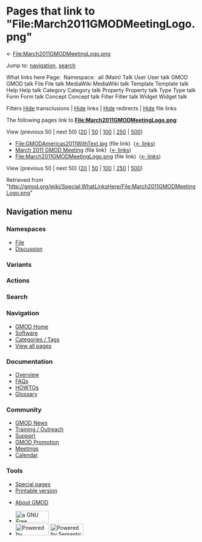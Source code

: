<div id="mw-page-base" class="noprint">

</div>

<div id="mw-head-base" class="noprint">

</div>

<div id="content" class="mw-body" role="main">

<span id="top"></span>

<div id="mw-js-message" style="display:none;">

</div>



# <span dir="auto">Pages that link to "File:March2011GMODMeetingLogo.png"</span>

<div id="bodyContent">

<div id="contentSub">

←
[File:March2011GMODMeetingLogo.png](/wiki/File:March2011GMODMeetingLogo.png "File:March2011GMODMeetingLogo.png")

</div>

<div id="jump-to-nav" class="mw-jump">

Jump to: [navigation](#mw-navigation), [search](#p-search)

</div>

<div id="mw-content-text">

What links here Page:  Namespace:  all (Main) Talk User User talk GMOD
GMOD talk File File talk MediaWiki MediaWiki talk Template Template talk
Help Help talk Category Category talk Property Property talk Type Type
talk Form Form talk Concept Concept talk Filter Filter talk Widget
Widget talk

Filters
[Hide](/mediawiki/index.php?title=Special:WhatLinksHere/File:March2011GMODMeetingLogo.png&hidetrans=1 "Special:WhatLinksHere/File:March2011GMODMeetingLogo.png")
transclusions \|
[Hide](/mediawiki/index.php?title=Special:WhatLinksHere/File:March2011GMODMeetingLogo.png&hidelinks=1 "Special:WhatLinksHere/File:March2011GMODMeetingLogo.png")
links \|
[Hide](/mediawiki/index.php?title=Special:WhatLinksHere/File:March2011GMODMeetingLogo.png&hideredirs=1 "Special:WhatLinksHere/File:March2011GMODMeetingLogo.png")
redirects \|
[Hide](/mediawiki/index.php?title=Special:WhatLinksHere/File:March2011GMODMeetingLogo.png&hideimages=1 "Special:WhatLinksHere/File:March2011GMODMeetingLogo.png")
file links

The following pages link to
**[File:March2011GMODMeetingLogo.png](/wiki/File:March2011GMODMeetingLogo.png "File:March2011GMODMeetingLogo.png")**:

View (previous 50 \| next 50)
([20](/mediawiki/index.php?title=Special:WhatLinksHere/File:March2011GMODMeetingLogo.png&limit=20 "Special:WhatLinksHere/File:March2011GMODMeetingLogo.png")
\|
[50](/mediawiki/index.php?title=Special:WhatLinksHere/File:March2011GMODMeetingLogo.png&limit=50 "Special:WhatLinksHere/File:March2011GMODMeetingLogo.png")
\|
[100](/mediawiki/index.php?title=Special:WhatLinksHere/File:March2011GMODMeetingLogo.png&limit=100 "Special:WhatLinksHere/File:March2011GMODMeetingLogo.png")
\|
[250](/mediawiki/index.php?title=Special:WhatLinksHere/File:March2011GMODMeetingLogo.png&limit=250 "Special:WhatLinksHere/File:March2011GMODMeetingLogo.png")
\|
[500](/mediawiki/index.php?title=Special:WhatLinksHere/File:March2011GMODMeetingLogo.png&limit=500 "Special:WhatLinksHere/File:March2011GMODMeetingLogo.png"))

- [File:GMODAmericas2011WithText.jpg](/wiki/File:GMODAmericas2011WithText.jpg "File:GMODAmericas2011WithText.jpg")
  (file link) ‎ <span class="mw-whatlinkshere-tools">([←
  links](/mediawiki/index.php?title=Special:WhatLinksHere&target=File%3AGMODAmericas2011WithText.jpg "Special:WhatLinksHere"))</span>
- [March 2011 GMOD
  Meeting](/wiki/March_2011_GMOD_Meeting "March 2011 GMOD Meeting")
  (file link) ‎ <span class="mw-whatlinkshere-tools">([←
  links](/mediawiki/index.php?title=Special:WhatLinksHere&target=March+2011+GMOD+Meeting "Special:WhatLinksHere"))</span>
- [File:March2011GMODMeetingLogo.png](/wiki/File:March2011GMODMeetingLogo.png "File:March2011GMODMeetingLogo.png")
  (file link) ‎ <span class="mw-whatlinkshere-tools">([←
  links](/mediawiki/index.php?title=Special:WhatLinksHere&target=File%3AMarch2011GMODMeetingLogo.png "Special:WhatLinksHere"))</span>

View (previous 50 \| next 50)
([20](/mediawiki/index.php?title=Special:WhatLinksHere/File:March2011GMODMeetingLogo.png&limit=20 "Special:WhatLinksHere/File:March2011GMODMeetingLogo.png")
\|
[50](/mediawiki/index.php?title=Special:WhatLinksHere/File:March2011GMODMeetingLogo.png&limit=50 "Special:WhatLinksHere/File:March2011GMODMeetingLogo.png")
\|
[100](/mediawiki/index.php?title=Special:WhatLinksHere/File:March2011GMODMeetingLogo.png&limit=100 "Special:WhatLinksHere/File:March2011GMODMeetingLogo.png")
\|
[250](/mediawiki/index.php?title=Special:WhatLinksHere/File:March2011GMODMeetingLogo.png&limit=250 "Special:WhatLinksHere/File:March2011GMODMeetingLogo.png")
\|
[500](/mediawiki/index.php?title=Special:WhatLinksHere/File:March2011GMODMeetingLogo.png&limit=500 "Special:WhatLinksHere/File:March2011GMODMeetingLogo.png"))

</div>

<div class="printfooter">

Retrieved from
"<http://gmod.org/wiki/Special:WhatLinksHere/File:March2011GMODMeetingLogo.png>"

</div>

<div id="catlinks" class="catlinks catlinks-allhidden">

</div>

<div class="visualClear">

</div>

</div>

</div>

<div id="mw-navigation">

## Navigation menu

<div id="mw-head">



<div id="left-navigation">

<div id="p-namespaces" class="vectorTabs" role="navigation"
aria-labelledby="p-namespaces-label">

### Namespaces

- <span id="ca-nstab-image"><a href="/wiki/File:March2011GMODMeetingLogo.png" accesskey="c"
  title="View the file page [c]">File</a></span>
- <span id="ca-talk"><a
  href="/mediawiki/index.php?title=File_talk:March2011GMODMeetingLogo.png&amp;action=edit&amp;redlink=1"
  accesskey="t"
  title="Discussion about the content page [t]">Discussion</a></span>

</div>

<div id="p-variants" class="vectorMenu emptyPortlet" role="navigation"
aria-labelledby="p-variants-label">

### 

### Variants[](#)

<div class="menu">

</div>

</div>

</div>

<div id="right-navigation">



<div id="p-cactions" class="vectorMenu emptyPortlet" role="navigation"
aria-labelledby="p-cactions-label">

### Actions[](#)

<div class="menu">

</div>

</div>

<div id="p-search" role="search">

### Search

<div id="simpleSearch">

</div>

</div>

</div>

</div>

<div id="mw-panel">

<div id="p-logo" role="banner">

<a href="/wiki/Main_Page"
style="background-image: url(http://gmod.org/images/GMOD-cogs.png);"
title="Visit the main page"></a>

</div>

<div id="p-Navigation" class="portal" role="navigation"
aria-labelledby="p-Navigation-label">

### Navigation

<div class="body">

- <span id="n-GMOD-Home">[GMOD Home](/wiki/Main_Page)</span>
- <span id="n-Software">[Software](/wiki/GMOD_Components)</span>
- <span id="n-Categories-.2F-Tags">[Categories /
  Tags](/wiki/Categories)</span>
- <span id="n-View-all-pages">[View all
  pages](/wiki/Special:AllPages)</span>

</div>

</div>

<div id="p-Documentation" class="portal" role="navigation"
aria-labelledby="p-Documentation-label">

### Documentation

<div class="body">

- <span id="n-Overview">[Overview](/wiki/Overview)</span>
- <span id="n-FAQs">[FAQs](/wiki/Category:FAQ)</span>
- <span id="n-HOWTOs">[HOWTOs](/wiki/Category:HOWTO)</span>
- <span id="n-Glossary">[Glossary](/wiki/Glossary)</span>

</div>

</div>

<div id="p-Community" class="portal" role="navigation"
aria-labelledby="p-Community-label">

### Community

<div class="body">

- <span id="n-GMOD-News">[GMOD News](/wiki/GMOD_News)</span>
- <span id="n-Training-.2F-Outreach">[Training /
  Outreach](/wiki/Training_and_Outreach)</span>
- <span id="n-Support">[Support](/wiki/Support)</span>
- <span id="n-GMOD-Promotion">[GMOD
  Promotion](/wiki/GMOD_Promotion)</span>
- <span id="n-Meetings">[Meetings](/wiki/Meetings)</span>
- <span id="n-Calendar">[Calendar](/wiki/Calendar)</span>

</div>

</div>

<div id="p-tb" class="portal" role="navigation"
aria-labelledby="p-tb-label">

### Tools

<div class="body">

- <span id="t-specialpages"><a href="/wiki/Special:SpecialPages" accesskey="q"
  title="A list of all special pages [q]">Special pages</a></span>
- <span id="t-print"><a
  href="/mediawiki/index.php?title=Special:WhatLinksHere/File:March2011GMODMeetingLogo.png&amp;printable=yes"
  rel="alternate" accesskey="p"
  title="Printable version of this page [p]">Printable version</a></span>

</div>

</div>

</div>

</div>

<div id="footer" role="contentinfo">

- <span id="footer-places-about">[About
  GMOD](/wiki/GMOD:About "GMOD:About")</span>

<!-- -->

- <span id="footer-copyrightico">[<img src="http://www.gnu.org/graphics/gfdl-logo-small.png" width="88"
  height="31" alt="a GNU Free Documentation License" />](http://www.gnu.org/licenses/fdl-1.3.html)</span>
- <span id="footer-poweredbyico">[<img src="/mediawiki/skins/common/images/poweredby_mediawiki_88x31.png"
  width="88" height="31" alt="Powered by MediaWiki" />](//www.mediawiki.org/)
  [<img
  src="/mediawiki/extensions/SemanticMediaWiki/includes/../resources/images/smw_button.png"
  width="88" height="31" alt="Powered by Semantic MediaWiki" />](https://www.semantic-mediawiki.org/wiki/Semantic_MediaWiki)</span>

<div style="clear:both">

</div>

</div>
